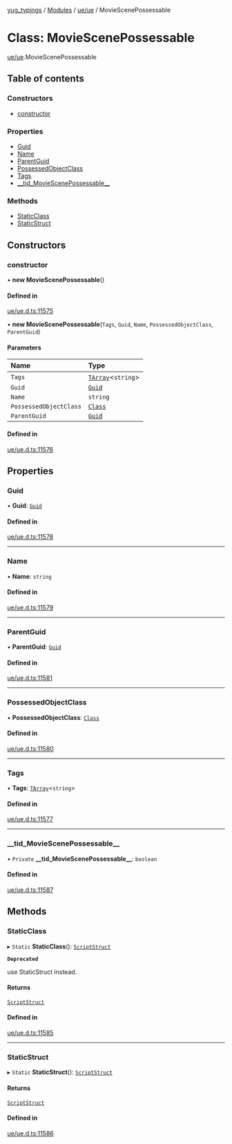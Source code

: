 [yug_typings](../README.md) / [Modules](../modules.md) / [ue/ue](../modules/ue_ue.md) / MovieScenePossessable

# Class: MovieScenePossessable

[ue/ue](../modules/ue_ue.md).MovieScenePossessable

## Table of contents

### Constructors

- [constructor](ue_ue.MovieScenePossessable.md#constructor)

### Properties

- [Guid](ue_ue.MovieScenePossessable.md#guid)
- [Name](ue_ue.MovieScenePossessable.md#name)
- [ParentGuid](ue_ue.MovieScenePossessable.md#parentguid)
- [PossessedObjectClass](ue_ue.MovieScenePossessable.md#possessedobjectclass)
- [Tags](ue_ue.MovieScenePossessable.md#tags)
- [\_\_tid\_MovieScenePossessable\_\_](ue_ue.MovieScenePossessable.md#__tid_moviescenepossessable__)

### Methods

- [StaticClass](ue_ue.MovieScenePossessable.md#staticclass)
- [StaticStruct](ue_ue.MovieScenePossessable.md#staticstruct)

## Constructors

### constructor

• **new MovieScenePossessable**()

#### Defined in

[ue/ue.d.ts:11575](https://github.com/YugMetaverse/yug_typings/blob/b7d9b19/ue/ue.d.ts#L11575)

• **new MovieScenePossessable**(`Tags`, `Guid`, `Name`, `PossessedObjectClass`, `ParentGuid`)

#### Parameters

| Name | Type |
| :------ | :------ |
| `Tags` | [`TArray`](../interfaces/ue_puerts.TArray.md)<`string`\> |
| `Guid` | [`Guid`](ue_ue_s.Guid.md) |
| `Name` | `string` |
| `PossessedObjectClass` | [`Class`](ue_ue.Class.md) |
| `ParentGuid` | [`Guid`](ue_ue_s.Guid.md) |

#### Defined in

[ue/ue.d.ts:11576](https://github.com/YugMetaverse/yug_typings/blob/b7d9b19/ue/ue.d.ts#L11576)

## Properties

### Guid

• **Guid**: [`Guid`](ue_ue_s.Guid.md)

#### Defined in

[ue/ue.d.ts:11578](https://github.com/YugMetaverse/yug_typings/blob/b7d9b19/ue/ue.d.ts#L11578)

___

### Name

• **Name**: `string`

#### Defined in

[ue/ue.d.ts:11579](https://github.com/YugMetaverse/yug_typings/blob/b7d9b19/ue/ue.d.ts#L11579)

___

### ParentGuid

• **ParentGuid**: [`Guid`](ue_ue_s.Guid.md)

#### Defined in

[ue/ue.d.ts:11581](https://github.com/YugMetaverse/yug_typings/blob/b7d9b19/ue/ue.d.ts#L11581)

___

### PossessedObjectClass

• **PossessedObjectClass**: [`Class`](ue_ue.Class.md)

#### Defined in

[ue/ue.d.ts:11580](https://github.com/YugMetaverse/yug_typings/blob/b7d9b19/ue/ue.d.ts#L11580)

___

### Tags

• **Tags**: [`TArray`](../interfaces/ue_puerts.TArray.md)<`string`\>

#### Defined in

[ue/ue.d.ts:11577](https://github.com/YugMetaverse/yug_typings/blob/b7d9b19/ue/ue.d.ts#L11577)

___

### \_\_tid\_MovieScenePossessable\_\_

• `Private` **\_\_tid\_MovieScenePossessable\_\_**: `boolean`

#### Defined in

[ue/ue.d.ts:11587](https://github.com/YugMetaverse/yug_typings/blob/b7d9b19/ue/ue.d.ts#L11587)

## Methods

### StaticClass

▸ `Static` **StaticClass**(): [`ScriptStruct`](ue_ue.ScriptStruct.md)

**`Deprecated`**

use StaticStruct instead.

#### Returns

[`ScriptStruct`](ue_ue.ScriptStruct.md)

#### Defined in

[ue/ue.d.ts:11585](https://github.com/YugMetaverse/yug_typings/blob/b7d9b19/ue/ue.d.ts#L11585)

___

### StaticStruct

▸ `Static` **StaticStruct**(): [`ScriptStruct`](ue_ue.ScriptStruct.md)

#### Returns

[`ScriptStruct`](ue_ue.ScriptStruct.md)

#### Defined in

[ue/ue.d.ts:11586](https://github.com/YugMetaverse/yug_typings/blob/b7d9b19/ue/ue.d.ts#L11586)
